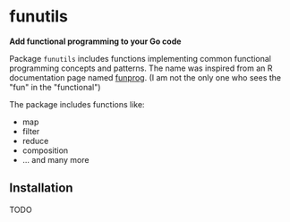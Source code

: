 # funutils

**Add functional programming to your Go code**

Package `funutils` includes functions implementing common functional
programming concepts and patterns. The name was inspired from an R
documentation page named
[funprog](https://www.rdocumentation.org/packages/base/versions/3.6.2/topics/funprog).
(I am not the only one who sees the "fun" in the "functional")

The package includes functions like:
- map
- filter
- reduce
- composition
- ... and many more

## Installation

TODO
